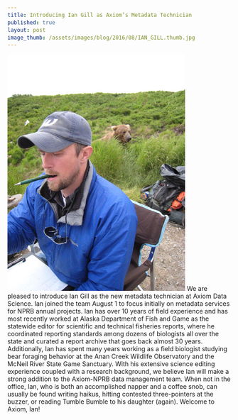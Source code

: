 ```yaml
---
title: Introducing Ian Gill as Axiom’s Metadata Technician
published: true
layout: post
image_thumb: /assets/images/blog/2016/08/IAN_GILL.thumb.jpg
---
```


<img src="/assets/images/blog/2016/08/IAN_GILL.jpg" class="pull-right" />
We are pleased to introduce Ian Gill as the new metadata technician at Axiom Data Science. Ian joined the team August 1 to focus initially on metadata services for NPRB annual projects. Ian has over 10 years of field experience and has most recently worked at Alaska Department of Fish and Game as the statewide editor for scientific and technical fisheries reports, where he coordinated reporting standards among dozens of biologists all over the state and curated a report archive that goes back almost 30 years. Additionally, Ian has spent many years working as a field biologist studying bear foraging behavior at the Anan Creek Wildlife Observatory and the McNeil River State Game Sanctuary. With his extensive science editing experience coupled with a research background, we believe Ian will make a strong addition to the Axiom-NPRB data management team. When not in the office, Ian, who is both an accomplished napper and a coffee snob, can usually be found writing haikus, hitting contested three-pointers at the buzzer, or reading Tumble Bumble to his daughter (again). Welcome to Axiom, Ian!
